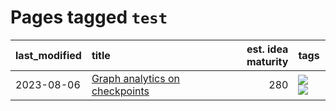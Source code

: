 # Pages tagged `test`

|last_modified|title|est. idea maturity|tags
|:---|:---|---:|:---|
|2023-08-06|[Graph analytics on checkpoints](../Graph_analytics_on_checkpoints.md)|280|[![](https://img.shields.io/badge/tag-from_issue-76bb24)](../tags/from_issue.md) [![](https://img.shields.io/badge/tag-test-a682e)](../tags/test.md)|